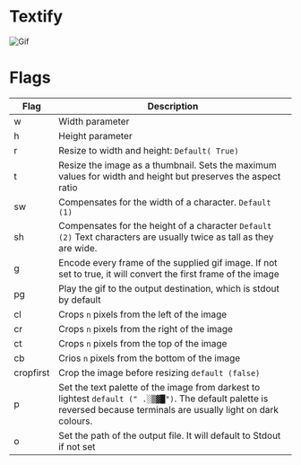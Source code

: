 # Textify
![Gif](http://i.imgur.com/v9Yz47F.gif)

# Flags

| Flag      | Description                                                                                                                                                           |
|-----------|-----------------------------------------------------------------------------------------------------------------------------------------------------------------------|
| w         | Width parameter                                                                                                                                                       |
| h         | Height parameter                                                                                                                                                      |
| r         | Resize to width and height: `Default( True)`                                                                                                                          |
| t         | Resize the image as a thumbnail. Sets the maximum values for width and height but preserves the aspect ratio                                                          |
| sw        | Compensates for the width of a character. `Default (1)`                                                                                                               |
| sh        | Compensates for the height of a character `Default (2)` Text characters are usually twice as tall as they are wide.                                                   |
| g         | Encode every frame of the supplied gif image. If not set to true, it will convert the first frame of the image                                                        |
| pg        | Play the gif to the output destination, which is stdout by default                                                                                                    |
| cl        | Crops `n` pixels from the left of the image                                                                                                                           |
| cr        | Crops `n` pixels from the right of the image                                                                                                                          |
| ct        | Crops `n` pixels from the top of the image                                                                                                                            |
| cb        | Crios `n` pixels from the bottom of the image                                                                                                                         |
| cropfirst | Crop the image before resizing `default (false)`                                                                                                                      |
| p         | Set the text palette of the image from darkest to lightest `default (" .░▒▓█")`. The default palette is reversed because terminals are usually light on dark colours. |
| o         | Set the path of the output file. It will default to Stdout if not set                                                                                                 |
